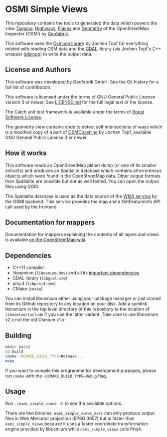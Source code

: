 # OSMI Simple Views

This repository contains the tools to generated the data which powers the view
[Tagging](http://tools.geofabrik.de/osmi/?view=tagging&lon=-70.32779&lat=41.68389&zoom=11),
[Highways](http://tools.geofabrik.de/osmi/?view=highways&lon=-4.20863&lat=40.85298&zoom=8),
[Places](http://tools.geofabrik.de/osmi/?view=places&lon=-64.55104&lat=9.07186&zoom=8&overlays=megacities,largecities,cities,towns,villages,hamlets,islands,suburbs,farms,localities,municipalities,errors_unknown_place_type,errors_population_format,errors_place_without_name,errors_population_number_format,errors_pop_type_mismatch,population)
and
[Geometry](http://tools.geofabrik.de/osmi/?view=geometry&lon=9.77490&lat=45.91982&zoom=8)
of the OpenStreetMap Inspector (OSMI) by [Geofabrik](http://www.geofabrik.de/).

This software uses the [Osmium library](https://github.com/osmcode/libosmium) by Jochen Topf for everything related with
reading OSM data and the [GDAL](http://gdal.org/) library (via Jochen Topf's C++ wrapper
[gdalcpp](https://github.com/joto/gdalcpp)) to write the output data.


## License and Authors

This software was developed by Geofabrik GmbH. See the Git history for a full
list of contributors.

This software is licensed under the terms of GNU General Public License version
3 or newer. See [LICENSE.md](LICENSE.md) for the full legal text of the license.

The Catch unit test framework is available under the terms of [Boost Software
License](test/include/LICENSE_1_0.txt).

The geometry view contains code to detect self intersections of ways which is a
modified copy of a part of [OSMCoastline](osmcode.org/osmcoastline/) by Jochen
Topf, available GNU General Public License 3 or newer.


## How it works

This software reads an OpenStreetMap planet dump (or one of its smaller extracts) and
produces an Spatialite database which contains all errorenous objects which were
found in the OpenStreetMap data. Other output formats than Spatialite are
possible but not as well tested. You can open the output files using QGIS.

The Spatialite database is used as the data source of the [WMS
service](https://wiki.openstreetmap.org/wiki/OSM_Inspector/WxS) by the OSMI
backend. This service provides the map and a GetFeatureInfo API call used by
the frontend.


## Documentation for mappers

Documentation for mappers explaining the contents of all layers and views is available [on the OpenStreetMap wiki](https://wiki.openstreetmap.org/wiki/OSM_Inspector#Views).


## Dependencies

* C++11 compiler
* libosmium (`libosmium-dev`) and all its [important dependencies](http://osmcode.org/libosmium/manual.html#dependencies)
* GDAL library (`libgdal-dev`)
* proj.4 (`libproj4-dev`)
* CMake (`cmake`)

You can install libosmium either using your package manager or just cloned from
its Github repository to any location on your disk. Add a symlink libosmium in
the top level directory of this repository to the location of
`libosmium/include` if you use the latter variant. Take care to use libosmium
v2.x not the old Osmium v1.x!


## Building

```sh
mkdir build
cd build
cmake -DCMAKE_BUILD_TYPE=Release ..
make
```

If you want to compile this programme for development purposes, please run `cmake` with the `-DCMAKE_BUILD_TYPE=Debug` flag.

## Usage

Run `./osmi_simple_views -h` to see the available options.

There are two binaries. `osmi_simple_views_merc` can only produce output files
in Web Mercator projection (EPSG:3857) but is faster than `osmi_simple_views`
because it uses a faster coordinate transformation engine provided by libosmium
while `osmi_simple_views` calls Proj4.

